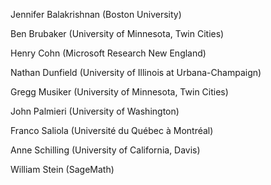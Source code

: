 Jennifer Balakrishnan	(Boston University)

Ben Brubaker	(University of Minnesota, Twin Cities)

Henry Cohn	(Microsoft Research New England)

Nathan Dunfield	(University of Illinois at Urbana-Champaign)

Gregg Musiker	(University of Minnesota, Twin Cities)

John Palmieri	(University of Washington)

Franco Saliola	(Université du Québec à Montréal)

Anne Schilling	(University of California, Davis)

William Stein	(SageMath)
